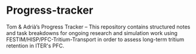 # Progress-tracker
Tom &amp; Adrià’s Progress Tracker – This repository contains structured notes and task breakdowns for ongoing research and simulation work using FESTIM/HISP/PFC-Tritium-Transport in order to assess long-term tritium retention in ITER's PFC. 
